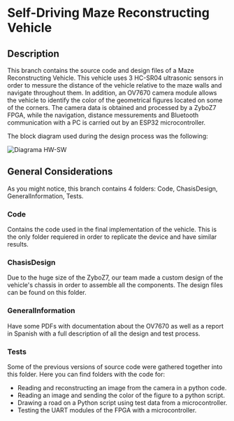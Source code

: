 # Self-Driving Maze Reconstructing Vehicle

## Description

This branch contains the source code and design files of a Maze Reconstructing Vehicle. This vehicle uses 3 HC-SR04 ultrasonic sensors in order to messure the distance of the vehicle relative to the maze walls and navigate throughout them. In addition, an OV7670 camera module allows the vehicle to identify the color of the geometrical figures located on some of the corners. The camera data is obtained and processed by a ZyboZ7 FPGA, while the navigation, distance messurements and Bluetooth communication with a PC is carried out by an ESP32 microcontroller.

The block diagram used during the design process was the following:

![Diagrama HW-SW](https://user-images.githubusercontent.com/43284148/128103636-0667f414-3cb7-49fc-acc7-628538e66948.png)




## General Considerations

As you might notice, this branch contains 4 folders: Code, ChasisDesign, GeneralInformation, Tests.

### Code

Contains the code used in the final implementation of the vehicle. This is the only folder requiered in order to replicate the device and have similar results.

### ChasisDesign 

Due to the huge size of the ZyboZ7, our team made a custom design of the vehicle's chassis in order to assemble all the components. The design files can be found on this folder.

### GeneralInformation

Have some PDFs with documentation about the OV7670 as well as a report in Spanish with a full description of all the design and test process.

### Tests

Some of the previous versions of source code were gathered together into this folder. Here you can find folders with the code for: 
<ul>
  <li> Reading and reconstructing an image from the camera in a python code. </li>
  <li> Reading an image and sending the color of the figure to a python script.</li>
  <li> Drawing a road on a Python script using test data from a microcontroller. </li>
  <li> Testing the UART modules of the FPGA with a microcontroller.</li>
</ul>

